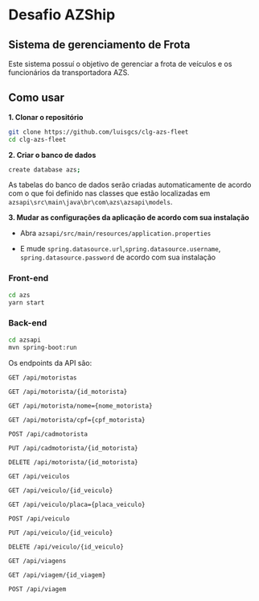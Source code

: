 # Desafio AZShip

## Sistema de gerenciamento de Frota

Este sistema possuí o objetivo de gerenciar a frota de veículos e os funcionários da transportadora AZS.

## Como usar

**1. Clonar o repositório**
```bash
git clone https://github.com/luisgcs/clg-azs-fleet
cd clg-azs-fleet
```

**2. Criar o banco de dados**
```bash
create database azs;
```

As tabelas do banco de dados serão criadas automaticamente de acordo com o que foi definido nas classes que estão localizadas em `azsapi\src\main\java\br\com\azs\azsapi\models`.

**3. Mudar as configurações da aplicação de acordo com sua instalação**

+ Abra `azsapi/src/main/resources/application.properties`

+ E mude `spring.datasource.url`,`spring.datasource.username`, `spring.datasource.password` de acordo com sua instalação

### Front-end

```bash
cd azs
yarn start
```

### Back-end

```bash
cd azsapi
mvn spring-boot:run
```

Os endpoints da API são:

    GET /api/motoristas

    GET /api/motorista/{id_motorista}
    
    GET /api/motorista/nome={nome_motorista}

    GET /api/motorista/cpf={cpf_motorista}

    POST /api/cadmotorista
    
    PUT /api/cadmotorista/{id_motorista}
    
    DELETE /api/motorista/{id_motorista}

    GET /api/veiculos

    GET /api/veiculo/{id_veiculo}
    
    GET /api/veiculo/placa={placa_veiculo}

    POST /api/veiculo
    
    PUT /api/veiculo/{id_veiculo}
    
    DELETE /api/veiculo/{id_veiculo}

    GET /api/viagens

    GET /api/viagem/{id_viagem}

    POST /api/viagem